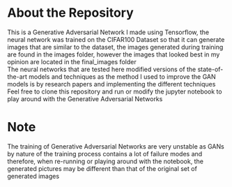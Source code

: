 # About the Repository
This is a Generative Adversarial Network I made using Tensorflow, the neural network was trained on the CIFAR100 Dataset so that it can generate images that are similar to the dataset, the images generated during training are found in the images folder, however the images that looked best in my opinion are located in the final_images folder  
The neural networks that are tested here modified versions of the state-of-the-art models and techniques as the method I used to improve the GAN models is by research papers and implementing the different techniques  
Feel free to clone this repository and run or modify the jupyter notebook to play around with the Generative Adversarial Networks

# Note
The training of Generative Adversarial Networks are very unstable as GANs by nature of the training process contains a lot of failure modes and therefore, when re-running or playing around with the notebook, the generated pictures may be different than that of the original set of generated images